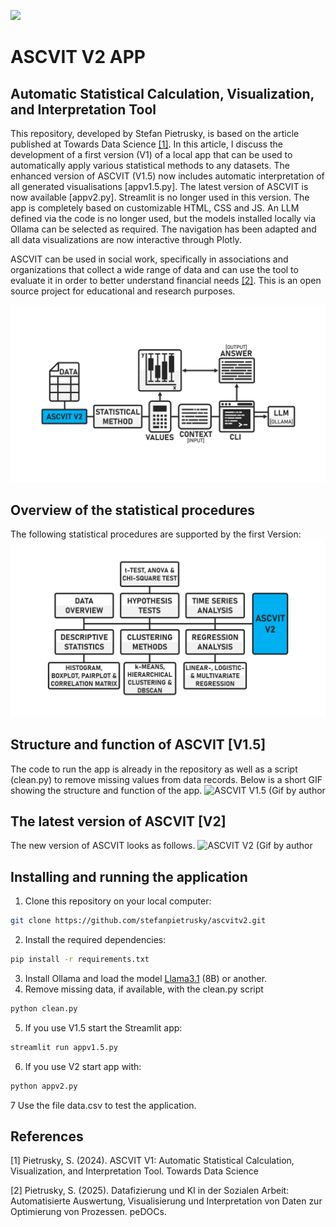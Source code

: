 ![](images/ASCVIT.png)

# ASCVIT V2 APP
## Automatic Statistical Calculation, Visualization, and Interpretation Tool

This repository, developed by Stefan Pietrusky, is based on the article published at Towards Data Science [[1]](https://medium.com/towards-data-science/ascvit-v1-automatic-statistical-calculation-visualization-and-interpretation-tool-aa910001a3a7). In this article, I discuss the development of a first version (V1) of a local app that can be used to automatically apply various statistical methods to any datasets. The enhanced version of ASCVIT (V1.5) now includes automatic interpretation of all generated visualisations [appv1.5.py]. The latest version of ASCVIT is now available [appv2.py]. Streamlit is no longer used in this version. The app is completely based on customizable HTML, CSS and JS. An LLM defined via the code is no longer used, but the models installed locally via Ollama can be selected as required. The navigation has been adapted and all data visualizations are now interactive through Plotly.

ASCVIT can be used in social work, specifically in associations and organizations that collect a wide range of data and can use the tool to evaluate it in order to better understand financial needs [[2]](https://www.pedocs.de/frontdoor.php?source_opus=33234). This is an open source project for educational and research purposes.

![ASCVIT V1.5 Automatic interpretation by LLM (Image by author)](images/ASCVITV2_LLM_Function.png)

## Overview of the statistical procedures 
The following statistical procedures are supported by the first Version:
![ASCVIT V1.5 Overview of analysis methods (Image by author)](images/ASCVITV2_Overview.png)

## Structure and function of ASCVIT [V1.5]
The code to run the app is already in the repository as well as a script (clean.py) to remove missing values from data records. Below is a short GIF showing the structure and function of the app.
![ASCVIT V1.5 (Gif by author](images/ASCVITV1.5.gif)

## The latest version of ASCVIT [V2]
The new version of ASCVIT looks as follows.
![ASCVIT V2 (Gif by author](images/ASCVITV2.gif)

## Installing and running the application 
1. Clone this repository on your local computer: 
```bash 
git clone https://github.com/stefanpietrusky/ascvitv2.git
```
2. Install the required dependencies:
```bash 
pip install -r requirements.txt
```
3. Install Ollama and load the model [Llama3.1](https://ollama.com/library/llama3.1) (8B) or another.
4. Remove missing data, if available, with the clean.py script
```bash 
python clean.py
```
5. If you use V1.5 start the Streamlit app:
```bash 
streamlit run appv1.5.py
```
6. If you use V2 start app with:
```bash 
python appv2.py
```
7 Use the file data.csv to test the application.

## References
[1] Pietrusky, S. (2024). ASCVIT V1: Automatic Statistical Calculation, Visualization, and Interpretation Tool. Towards Data Science

[2] Pietrusky, S. (2025). Datafizierung und KI in der Sozialen Arbeit: Automatisierte Auswertung, Visualisierung und Interpretation von Daten zur Optimierung von Prozessen. peDOCs.
